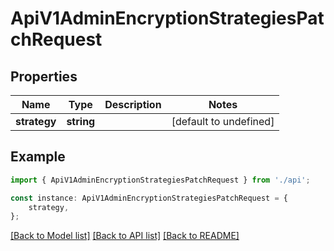 # ApiV1AdminEncryptionStrategiesPatchRequest


## Properties

Name | Type | Description | Notes
------------ | ------------- | ------------- | -------------
**strategy** | **string** |  | [default to undefined]

## Example

```typescript
import { ApiV1AdminEncryptionStrategiesPatchRequest } from './api';

const instance: ApiV1AdminEncryptionStrategiesPatchRequest = {
    strategy,
};
```

[[Back to Model list]](../README.md#documentation-for-models) [[Back to API list]](../README.md#documentation-for-api-endpoints) [[Back to README]](../README.md)

